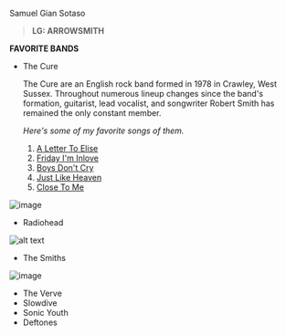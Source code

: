 
Samuel Gian Sotaso

> **LG: ARROWSMITH**

**FAVORITE BANDS**
- The Cure
  
  The Cure are an English rock band formed in 1978 in Crawley, West Sussex. 
 Throughout numerous lineup 
changes since the band's formation, guitarist, lead                vocalist, 
and songwriter Robert Smith has remained the only constant member.

   *Here's some of my favorite songs of them.*
 
 
    1.	[A Letter To Elise](https://open.spotify.com/track/7mEGddVRDdESAibWOnbXoA?si=e6a06b4efcf24407)
    2.  [Friday I'm Inlove](https://open.spotify.com/track/4QlzkaRHtU8gAdwqjWmO8n?si=d031564247a1470a)
    3.  [Boys Don't Cry](https://open.spotify.com/track/1QFh8OH1e78dGd3VyJZCAC?si=b7704d1fea5145a7)
    4.  [Just Like Heaven](https://open.spotify.com/track/4NnWuGQujzWUEg0uZokO5M?si=84ef1ca0355c4fe6)
    5.  [Close To Me](https://open.spotify.com/track/1JcK6hdFLKddUVlm0JQeWj?si=70320bdf36fb4357)

![image](https://user-images.githubusercontent.com/122244339/211964262-4422e984-3fb7-4f61-b849-1d07e8f6ac82.png)

- Radiohead
             



![alt text](https://user-images.githubusercontent.com/122244339/211963995-e17de526-c5f8-4ed5-9ce2-6b54d5e19604.png)
- The Smiths




![image](https://user-images.githubusercontent.com/122244339/211964454-04b5935d-184e-4904-bb0e-1e1005e6d88c.png)

- The Verve
- Slowdive
- Sonic Youth
- Deftones
	
